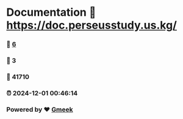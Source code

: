 # Documentation :link: https://doc.perseusstudy.us.kg/ 
### :page_facing_up: [6](https://doc.perseusstudy.us.kg//tag.html) 
### :speech_balloon: 3 
### :hibiscus: 41710 
### :alarm_clock: 2024-12-01 00:46:14 
### Powered by :heart: [Gmeek](https://github.com/Meekdai/Gmeek)
